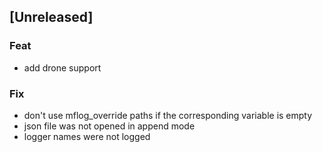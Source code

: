 <a name="unreleased"></a>
## [Unreleased]

### Feat
- add drone support

### Fix
- don't use mflog_override paths if the corresponding variable is empty
- json file was not opened in append mode
- logger names were not logged

